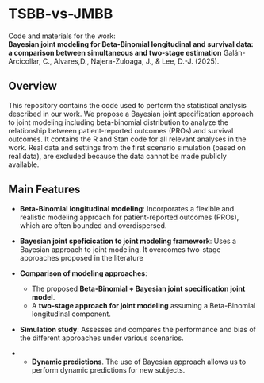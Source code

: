 # TSBB-vs-JMBB

Code and materials for the work:  
**Bayesian joint modeling for Beta-Binomial longitudinal and survival data: a comparison between simultaneous and two-stage estimation** Galán-Arcicollar, C., Alvares,D., Najera-Zuloaga, J., & Lee, D.-J. (2025). 
## Overview

This repository contains the code used to perform the statistical analysis described in our work. We propose a Bayesian joint specification approach to joint modeling including beta-binomial distribution to analyze the relationship between patient-reported outcomes (PROs) and survival outcomes.
It contains the R and Stan code for all relevant analyses in the work. Real data and settings from the first scenario simulation (based on real data), are excluded because the data cannot be made publicly available.

##  Main Features

- **Beta-Binomial longitudinal modeling**: Incorporates a flexible and realistic modeling approach for patient-reported outcomes (PROs), which are often bounded and overdispersed.
  
- **Bayesian joint speficication to joint modeling framework**: Uses a Bayesian approach to joint modeling. It overcomes two-stage approaches proposed in the literature
  
- **Comparison of modeling approaches**:
  - The proposed **Beta-Binomial + Bayesian joint specification joint model**.
  - A **two-stage approach for joint modeling** assuming a Beta-Binomial longitudinal component.
  
- **Simulation study**: Assesses and compares the performance and bias of the different approaches under various scenarios.
- - **Dynamic predictions**. The use of Bayesian approach allows us to perform dynamic predictions for new subjects.
